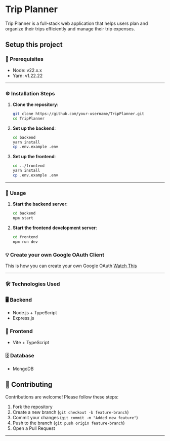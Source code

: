 # Trip Planner

Trip Planner is a full-stack web application that helps users plan and organize their trips efficiently and manage their trip expenses.

## Setup this project

### 📃 Prerequisites

- Node: v22.x.x
- Yarn: v1.22.22

---

### ⚙️ Installation Steps

1. **Clone the repository**:

   ```sh
   git clone https://github.com/your-username/TripPlanner.git
   cd TripPlanner
   ```

2. **Set up the backend**:

   ```sh
   cd backend
   yarn install
   cp .env.example .env  
   ```

3. **Set up the frontend**:

   ```sh
   cd ../frontend
   yarn install
   cp .env.example .env  
   ```

---

### 🚀 Usage

1. **Start the backend server**:

   ```sh
   cd backend
   npm start
   ```

2. **Start the frontend development server**:

   ```sh
   cd frontend
   npm run dev
   ```

### 💡 Create your own Google OAuth Client

This is how you can create your own Google OAuth [Watch This](https://github-production-user-asset-6210df.s3.amazonaws.com/125076549/442191270-2a22f8ca-7cbc-4acf-b2e9-43e738a6187f.webm?X-Amz-Algorithm=AWS4-HMAC-SHA256&X-Amz-Credential=AKIAVCODYLSA53PQK4ZA%2F20250626%2Fus-east-1%2Fs3%2Faws4_request&X-Amz-Date=20250626T174651Z&X-Amz-Expires=300&X-Amz-Signature=74532e3c5d3025d8feb8f744eccb5ac859c70dbec38bc7426d2c916faede371c&X-Amz-SignedHeaders=host)

---

### 🛠 Technologies Used

### 🖥️ Backend

- Node.js + TypeScript
- Express.js

### 🎨 Frontend

- Vite + TypeScript


### 🗄️ Database

- MongoDB

## 🤝 Contributing

Contributions are welcome! Please follow these steps:

1. Fork the repository
2. Create a new branch (`git checkout -b feature-branch`)
3. Commit your changes (`git commit -m "Added new feature"`)
4. Push to the branch (`git push origin feature-branch`)
5. Open a Pull Request

---